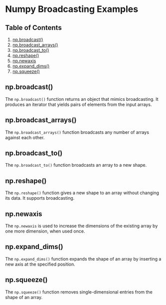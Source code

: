 # Numpy Broadcasting Examples

## Table of Contents
1. [np.broadcast()](#npbroadcast)
2. [np.broadcast_arrays()](#npbroadcast_arrays)
3. [np.broadcast_to()](#npbroadcast_to)
4. [np.reshape()](#npreshape)
5. [np.newaxis](#npnewaxis)
6. [np.expand_dims()](#npexpand_dims)
7. [np.squeeze()](#npsqueeze)

## np.broadcast()
The `np.broadcast()` function returns an object that mimics broadcasting. It produces an iterator that yields pairs of elements from the input arrays.

## np.broadcast_arrays()
The `np.broadcast_arrays()` function broadcasts any number of arrays against each other.

## np.broadcast_to()
The `np.broadcast_to()` function broadcasts an array to a new shape.

## np.reshape()
The `np.reshape()` function gives a new shape to an array without changing its data. It supports broadcasting.

## np.newaxis
The `np.newaxis` is used to increase the dimensions of the existing array by one more dimension, when used once.

## np.expand_dims()
The `np.expand_dims()` function expands the shape of an array by inserting a new axis at the specified position.

## np.squeeze()
The `np.squeeze()` function removes single-dimensional entries from the shape of an array.
